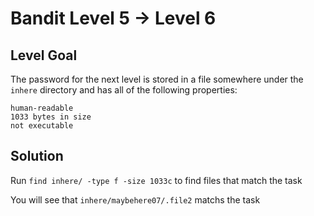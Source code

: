 # Bandit Level 5 → Level 6
## Level Goal

The password for the next level is stored in a file somewhere under the `inhere` directory and has all of the following properties:

    human-readable
    1033 bytes in size
    not executable

## Solution

Run `find inhere/ -type f -size 1033c` to find files that match the task

You will see that `inhere/maybehere07/.file2` matchs the task
